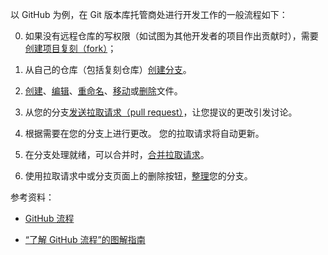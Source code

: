 以 GitHub 为例，在 Git 版本库托管商处进行开发工作的一般流程如下：

0. 如果没有远程仓库的写权限（如试图为其他开发者的项目作出贡献时），需要[创建项目复刻（fork）](https://help.github.com/cn/articles/fork-a-repo)；

1. 从自己的仓库（包括复刻仓库）[创建分支](https://help.github.com/cn/articles/creating-and-deleting-branches-within-your-repository)。

2. [创建](https://help.github.com/cn/articles/creating-new-files)、[编辑](https://help.github.com/cn/articles/editing-files)、[重命名](https://help.github.com/cn/articles/renaming-a-file)、[移动](https://help.github.com/cn/articles/moving-a-file-to-a-new-location)或[删除](https://help.github.com/cn/articles/deleting-files)文件。

3. 从您的分支[发送拉取请求（pull request）](https://help.github.com/cn/articles/creating-a-pull-request)，让您提议的更改引发讨论。

4. 根据需要在您的分支上进行更改。 您的拉取请求将自动更新。

5. 在分支处理就绪，可以合并时，[合并拉取请求](https://help.github.com/cn/articles/merging-a-pull-request)。

6. 使用拉取请求中或分支页面上的删除按钮，[整理](https://help.github.com/cn/articles/deleting-unused-branches)您的分支。

参考资料：
- [GitHub 流程](https://help.github.com/cn/articles/github-flow#following-the-github-flow)

- [“了解 GitHub 流程”的图解指南](https://guides.github.com/introduction/flow/)